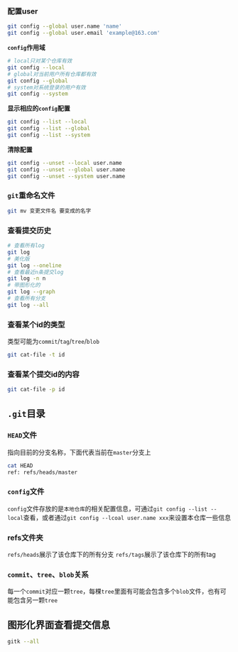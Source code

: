 ### 配置user

```bash
git config --global user.name 'name'
git config --global user.email 'example@163.com'
```
**`config`作用域**

```bash
# local只对某个仓库有效
git config --local
# global对当前用户所有仓库都有效
git config --global
# system对系统登录的用户有效
git config --system
```

**显示相应的`config`配置**

```bash
git config --list --local
git config --list --global
git config --list --system
```

**清除配置**

```bash
git config --unset --local user.name
git config --unset --global user.name
git config --unset --system user.name
```

### `git`重命名文件

```bash
git mv 变更文件名 要变成的名字
```

### 查看提交历史

```bash
# 查看所有log
git log
# 美化版
git log --oneline
# 查看最近n条提交log
git log -n n
# 带图形化的
git log --graph
# 查看所有分支
git log --all
```

### 查看某个id的类型

类型可能为`commit`/`tag`/`tree`/`blob`

```bash
git cat-file -t id
```
### 查看某个提交id的内容

```bash
git cat-file -p id
```

## `.git`目录

### `HEAD`文件

指向目前的分支名称，下面代表当前在`master`分支上

```bash
cat HEAD
ref: refs/heads/master
```

### `config`文件

`config`文件存放的是`本地仓库`的相关配置信息，可通过`git config --list --local`查看，或者通过`git config --lcoal user.name xxx`来设置本仓库一些信息

### refs文件夹

`refs/heads`展示了该仓库下的所有分支
`refs/tags`展示了该仓库下的所有tag

### `commit`、`tree`、`blob`关系

每一个`commit`对应一颗`tree`，每棵`tree`里面有可能会包含多个`blob`文件，也有可能包含另一颗`tree`

## 图形化界面查看提交信息

```bash
gitk --all
```
